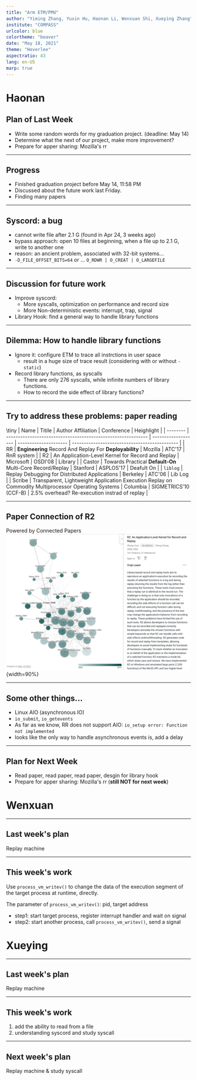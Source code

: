 ```yaml
---
title: "Arm ETM/PMU"
author: "Yiming Zhang, Yuxin Hu, Haonan Li, Wenxuan Shi, Xueying Zhang"
institute: "COMPASS"
urlcolor: blue
colortheme: "beaver"
date: "May 18, 2021"
theme: "Heverlee"
aspectratio: 43
lang: en-US
marp: true
---
```


# Haonan

## Plan of Last Week

- Write some random words for my graduation project. (deadline: May 14)
- Determine what the next of our project, make more improvement?
- Prepare for apper sharing: Mozilla's rr


---

## Progress

- Finished graduation project before May 14, 11:58 PM
- Discussed about the future work last Friday.
- Finding many papers 


---

## Syscord: a bug

- cannot write file after 2.1 G (found in Apr 24, 3 weeks ago)
- bypass approach: open 10 files at beginning, when a file up to 2.1 G, write to another one
- reason: an ancient problem, associated with 32-bit systems...
- `-D_FILE_OFFSET_BITS=64` or ... `O_RDWR | O_CREAT | O_LARGEFILE`

---

## Discussion for future work

- Improve syscord: 
  - More syscalls, optimization on performance and record size
  - More Non-deterministic events: interrupt, trap, signal
- Library Hook: find a general way to handle library functions


---

## Dilemma: How to handle library functions

- Ignore it: configure ETM to trace all instrctions in user space
  - result in a huge size of trace result (considering with or without `-static`)
- Record library functions, as syscalls
  - There are only 276 syscalls, while infinite numbers of library functions.
  - How to record the side effect of library functions?

---

## Try to address these problems: paper reading

\tiny
| Name     | Titile                                                       | Author Affiliation  | Conference            | Heighlight                                    |
| -------- | ------------------------------------------------------------ | ------------------- | --------------------- | --------------------------------------------- |
| RR       | **Engineering** Record And Replay For **Deployability**      | Mozilla             | ATC'17         | RnR system                                    |
| R2       | An Application-Level Kernel for Record and Replay            | Microsoft           | OSDI'08               | Library                                       |
| Castor   | Towards Practical **Default-On** Multi-Core Record/Replay    | Stanford            | ASPLOS'17             | Deafult On                                    |
| `liblog` | Replay Debugging for Distributed Applications                | Berkeley        | ATC'06         | Lib Log                                       |
| Scribe   | Transparent, Lightweight Application Execution Replay on Commodity Multiprocessor Operating Systems | Columbia  | SIGMETRICS’10 (CCF-B) | 2.5% overhead? Re-execution instrad of replay |


---

## Paper Connection of R2

Powered by Connected Papers
![](images/r2_connect.png){width=90%}

---

## Some other things...

- Linux AIO (asynchronous IO)
- `io_submit`, `io_getevents`
- As far as we know, RR does not support AIO: `io_setup error: Function not implemented`
- looks like the only way to handle asynchronous events is, add a delay

---

## Plan for Next Week

- Read paper, read paper, read paper, desgin for library hook
- Prepare for apper sharing: Mozilla's rr (**still NOT for next week**)


# Wenxuan

---

## Last week's plan

Replay machine

---

## This week's work

Use `process_vm_writev()` to change the data of the execution segment of the target process at runtime, directly.

The parameter of `process_vm_writev()`: pid, target address 

- step1: start target process, register interrupt handler and wait on signal
- step2: start another process, call `process_vm_writev()`, send a signal

# Xueying

---

## Last week's plan

Replay machine

---

## This week's work

1. add the ability to read from a file
2. understanding syscord and study syscall

---

## Next week's plan 

Replay machine & study syscall

